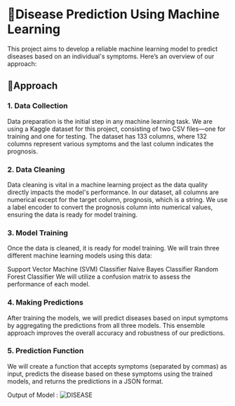 
# 🔰Disease Prediction Using Machine Learning

This project aims to develop a reliable machine learning model to predict diseases based on an individual's symptoms. Here’s an overview of our approach:



## 🚀Approach

### 1. Data Collection
Data preparation is the initial step in any machine learning task. We are using a Kaggle dataset for this project, consisting of two CSV files—one for training and one for testing. The dataset has 133 columns, where 132 columns represent various symptoms and the last column indicates the prognosis.

### 2. Data Cleaning
Data cleaning is vital in a machine learning project as the data quality directly impacts the model's performance. In our dataset, all columns are numerical except for the target column, prognosis, which is a string. We use a label encoder to convert the prognosis column into numerical values, ensuring the data is ready for model training.

### 3. Model Training
Once the data is cleaned, it is ready for model training. We will train three different machine learning models using this data:

Support Vector Machine (SVM) Classifier
Naive Bayes Classifier
Random Forest Classifier
We will utilize a confusion matrix to assess the performance of each model.

### 4. Making Predictions
After training the models, we will predict diseases based on input symptoms by aggregating the predictions from all three models. This ensemble approach improves the overall accuracy and robustness of our predictions.

### 5. Prediction Function
We will create a function that accepts symptoms (separated by commas) as input, predicts the disease based on these symptoms using the trained models, and returns the predictions in a JSON format.

Output of Model : 
![DISEASE](https://github.com/AnandAditya2002/ML_Project/assets/96615239/91dc5e6b-3423-4cbb-9422-2bbd4101b4ae)
